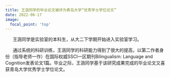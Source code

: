 ```yaml
---
title: 王涵同学的毕业论文被评为青岛大学“优秀学士学位论文”
date: 2022-06-17
image:
  focal_point: 'top'
---
```


&nbsp;&nbsp;&nbsp;&nbsp;&nbsp;&nbsp;王涵同学是实验室的本科生，从大二下学期开始进入实验室学习。

<!--more-->
&nbsp;&nbsp;&nbsp;&nbsp;&nbsp;&nbsp;通过系统的科研训练，王涵同学的科研能力得到了很大的提高，以第二作者身份（指导老师一作）在国际权威SSCI一区期刊Bilingualism: Language and Cognition发表论文1篇。毕业之际，王涵同学基于该研究成果完成的毕业论文又喜获青岛大学优秀学士学位论文。

  
